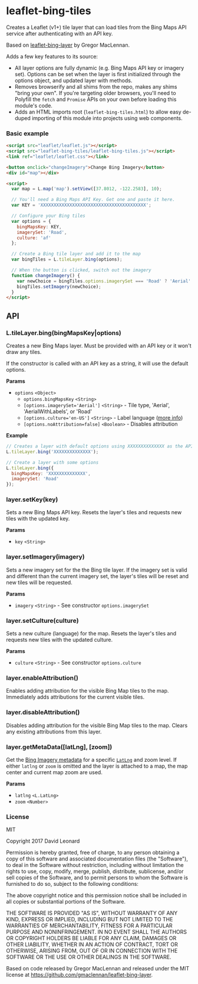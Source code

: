 # leaflet-bing-tiles

Creates a Leaflet (v1+) tile layer that can load tiles from the Bing Maps API service after authenticating with an API key.

Based on [leaflet-bing-layer](https://github.com/tomgasson/leaflet-bing-layer) by Gregor MacLennan.

Adds a few key features to its source:

* All layer options are fully dynamic (e.g. Bing Maps API key or imagery set). Options can be set when the layer is first initialized through the options object, and updated layer with methods.
* Removes browserify and all shims from the repo, makes any shims "bring your own". If you're targeting older browsers, you'll need to Polyfill the `fetch` and `Promise` APIs on your own before loading this module's code.
* Adds an HTML imports root (`leaflet-bing-tiles.html`) to allow easy de-duped importing of this module into projects using web components.

### Basic example

```html
<script src="leaflet/leaflet.js"></script>
<script src="leaflet-bing-tiles/leaflet-bing-tiles.js"></script>
<link ref="leaflet/leaflet.css"></link>

<button onclick="changeImagery">Change Bing Imagery</button>
<div id="map"></div>

<script>
  var map = L.map('map').setView([37.8012, -122.2583], 10);

  // You'll need a Bing Maps API Key. Get one and paste it here.
  var KEY = 'XXXXXXXXXXXXXXXXXXXXXXXXXXXXXXXXXXXXXXXX';

  // Configure your Bing tiles
  var options = {
    bingMapsKey: KEY,
    imagerySet: 'Road',
    culture: 'af'
  };

  // Create a Bing tile layer and add it to the map
  var bingTiles = L.tileLayer.bing(options);

  // When the button is clicked, switch out the imagery
  function changeImagery() {
    var newChoice = bingTiles.options.imagerySet === 'Road' ? 'Aerial' : 'Road';
    bingTiles.setImagery(newChoice);
  }
</script>
```

## API

### L.tileLayer.bing(bingMapsKey|options)

Creates a new Bing Maps layer. Must be provided with an API key or it won't draw any tiles.

If the constructor is called with an API key as a string, it will use the default options.

**Params**

* `options` `<Object>`
  * `options.bingMapsKey` `<String>`
  * `[options.imagerySet='Aerial']` `<String>` - Tile type, 'Aerial', 'AerialWithLabels', or 'Road'
  * `[options.culture='en-US']` `<String>` - Label language ([more info](https://msdn.microsoft.com/en-us/library/hh441729.aspx))
  * `[options.noAttribution=false]` `<Boolean>` - Disables attribution

**Example**

```js
// Creates a layer with default options using XXXXXXXXXXXXXX as the API key
L.tileLayer.bing('XXXXXXXXXXXXXX');

// Create a layer with some options
L.tileLayer.bing({
  bingMapsKey: 'XXXXXXXXXXXXXX',
  imagerySet: 'Road'
});
```

### layer.setKey(key)

Sets a new Bing Maps API key. Resets the layer's tiles and requests new tiles with the updated key.

**Params**

* `key` `<String>`

### layer.setImagery(imagery)

Sets a new imagery set for the the Bing tile layer. If the imagery set is valid and different than the current imagery set, the layer's tiles will be reset and new tiles will be requested.

**Params**

* `imagery` `<String>` - See constructor `options.imagerySet`

### layer.setCulture(culture)

Sets a new culture (language) for the map. Resets the layer's tiles and requests new tiles with the updated culture.

**Params**

* `culture` `<String>` - See constructor `options.culture`

### layer.enableAttribution()

Enables adding attribution for the visible Bing Map tiles to the map. Immediately adds attributions for the current visible tiles.

### layer.disableAttribution()

Disables adding attribution for the visible Bing Map tiles to the map. Clears any existing attributions from this layer.

### layer.getMetaData([latLng], [zoom])

Get the [Bing Imagery metadata](https://msdn.microsoft.com/en-us/library/ff701712.aspx) for a specific [`LatLng`](http://leafletjs.com/reference.html#latlng) and zoom level. If either `latlng` or `zoom` is omitted and the layer is attached to a map, the map center and current map zoom are used.

**Params**

* `latlng` `<L.LatLng>`
* `zoom` `<Number>`

### License

MIT

Copyright 2017 David Leonard

Permission is hereby granted, free of charge, to any person obtaining a copy of this software and associated documentation files (the "Software"), to deal in the Software without restriction, including without limitation the rights to use, copy, modify, merge, publish, distribute, sublicense, and/or sell copies of the Software, and to permit persons to whom the Software is furnished to do so, subject to the following conditions:

The above copyright notice and this permission notice shall be included in all copies or substantial portions of the Software.

THE SOFTWARE IS PROVIDED "AS IS", WITHOUT WARRANTY OF ANY KIND, EXPRESS OR IMPLIED, INCLUDING BUT NOT LIMITED TO THE WARRANTIES OF MERCHANTABILITY, FITNESS FOR A PARTICULAR PURPOSE AND NONINFRINGEMENT. IN NO EVENT SHALL THE AUTHORS OR COPYRIGHT HOLDERS BE LIABLE FOR ANY CLAIM, DAMAGES OR OTHER LIABILITY, WHETHER IN AN ACTION OF CONTRACT, TORT OR OTHERWISE, ARISING FROM, OUT OF OR IN CONNECTION WITH THE SOFTWARE OR THE USE OR OTHER DEALINGS IN THE SOFTWARE.

Based on code released by Gregor MacLennan and released under the MIT license at https://github.com/gmaclennan/leaflet-bing-layer.
